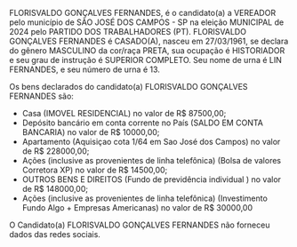 FLORISVALDO GONÇALVES FERNANDES, é o candidato(a) a VEREADOR pelo município de SÃO JOSÉ DOS CAMPOS - SP na eleição MUNICIPAL de 2024 pelo PARTIDO DOS TRABALHADORES (PT). FLORISVALDO GONÇALVES FERNANDES é CASADO(A), nasceu em 27/03/1961, se declara do gênero MASCULINO da cor/raça PRETA, sua ocupação é HISTORIADOR e seu grau de instrução é SUPERIOR COMPLETO. Seu nome de urna é LIN FERNANDES, e seu número de urna é 13.

Os bens declarados do candidato(a) FLORISVALDO GONÇALVES FERNANDES são: 
- Casa (IMOVEL RESIDENCIAL) no valor de R$ 87500,00;
- Depósito bancário em conta corrente no País (SALDO EM CONTA BANCARIA) no valor de R$ 10000,00;
- Apartamento (Aquisiçao cota 1/64 em Sao José dos Campos) no valor de R$ 228000,00;
- Ações (inclusive as provenientes de linha telefônica) (Bolsa de valores Corretora XP) no valor de R$ 14500,00;
- OUTROS BENS E DIREITOS (Fundo de previdência individual ) no valor de R$ 148000,00;
- Ações (inclusive as provenientes de linha telefônica) (Investimento Fundo Algo + Empresas Americanas) no valor de R$ 30000,00

O Candidato(a) FLORISVALDO GONÇALVES FERNANDES não forneceu dados das redes sociais.